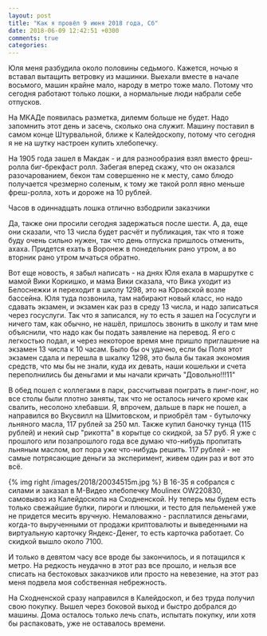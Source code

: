 ```yaml
---
layout: post
title: "Как я провёл 9 июня 2018 года, Сб"
date: 2018-06-09 12:42:51 +0300
comments: true
categories: 
---
```

Юля меня разбудила около половины седьмого. Кажется, ночью я вставал вытащить ветровку из машинки. Выехали вместе в начале восьмого, машин крайне мало, народу в метро тоже мало. Потому что сегодня работают только лошки, а нормальные люди набрали себе отпусков.

На МКАДе появилась разметка, дилемм больше не будет. Надо запомнить этот день и засечь, сколько она служит. Машину поставил в самом конце Штурвальной, ближе к Калейдоскопу, потому что сегодня я не на шутку настроен купить хлебопечку.

На 1905 года зашел в Макдак - и для разнообразия взял вместо фреш-ролла биг-брекфаст ролл. Забегая вперед скажу, что он оказался разочарованием, бекон там совершенно не к месту, само блюдо получается чрезмерно соленым, к тому же такой ролл явно меньше фреш-ролла, хоть и дороже на 10 рублей.

Часов в одиннадцать лошка отлично взбодрили заказчики

Да, также они просили сегодня задержаться после шести. А, да, еще они сказали, что 13 числа будет расчёт и публикация, так что я тоже буду очень сильно нужен, так что день отпуска пришлось отменить, ахаха. Придется ехать в Воронеж в понедельник рано утром, а во вторник рано утром мчаться обратно.

Вот еще новость, я забыл написать - на днях Юля ехала в маршрутке с мамой Вики Коркишко, и мама Вики сказала, что Вика уходит из Белоснежки и переходит в школу 1298, это на Юровской возле бассейна. Юля туда позвонила, там набирают новый класс, но надо сдавать экзамен, и экзамен как раз в среду 13 числа, и надо записаться через госуслуги. Так что я записался, ну то есть я зашел на Госуслуги и ничего там, как обычно, не нашёл, пришлось звонить в школу и там мне объяснили, что надо как бы подать заявление на перевод. Я его с легкостью подал, и через некоторое время мне пришло приглашение на экзамен 13 числа к 10 часам. Было бы оч удачно, если бы Поля этот экзамен сдала и перешла в шкалку 1298, это была бы такая экономия средств, что мы бы не знали, куда их девать, наши кошельки и счета переполнились бы деньгами и мы начали кричать "Довольно!!!11"

В обед пошел с коллегами в парк, рассчитывая поиграть в пинг-понг, но все столы были плотно заняты, так что не осталось ничего кроме как свалить, несолоно хлебавши. Я, впрочем, дальше в парк не пошел, а направился во Вкусвилл на Шмитовском, и приобрёл там - бутылочку льняного масла, 117 рублей за 250 мл. Также купил баночку тунца (115 рублей) и некий сыр "рикотта" в корытце со скидкой, за 57 руб. Я уже с прошлого или позапрошлого года все думаю что-нибудь пропитать льняным маслом, вот пора уже что-нибудь решить. 117 рублей - не самые потрясающие деньги за эксперимент, живем один раз и вот это всё.

{% img right /images/2018/20034515m.jpg %} В 16-35 я собрался с силами и заказал в М-Видео хлебопечку Moulinex OW220830, самовывоз из Калейдоскопа на Сходненской. Ну теперь мы будем есть только свежайшие булки, пироги и плюшки, и тесто для пельменей уже не придется месить вручную. Немаловажно - расплатился деньгами, когда-то вырученными от продажи криптовалюты и выведенными на виртуальную карточку Яндекс-Денег, то есть карточка работает. Со скидкой вышло около 7100.


И только в девятом часу все вроде бы закончилось, и я потащился к метро. На редкость неудачно в этот раз все прошло, и нельзя все списать на бестоковых заказчиков или просто на невезение, на этот раз меня подвела моя собственная небрежность.

На Сходненской сразу направился в Калейдоскоп, и без труда получил свою покупку. Вышел через боковой выход и быстро добрался до машины. Дома осталось только лечь спать, испытать покупку, или хотя бы распаковать, уже не оставалось времени.
